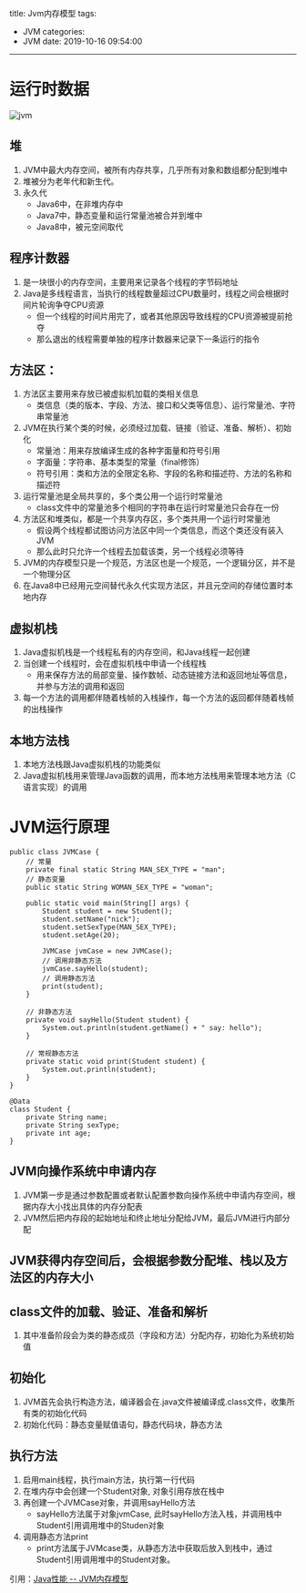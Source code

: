title: Jvm内存模型
tags:
  - JVM
categories:
  - JVM
date: 2019-10-16 09:54:00
---

# 运行时数据
![jvm](http://www.yungyuweb.xyz/blog/images/jvm/jvm.png)

## 堆
1. JVM中最大内存空间，被所有内存共享，几乎所有对象和数组都分配到堆中
2. 堆被分为老年代和新生代。
3. 永久代
    * Java6中，在非堆内存中
    * Java7中，静态变量和运行常量池被合并到堆中
    * Java8中，被元空间取代

## 程序计数器
1. 是一块很小的内存空间，主要用来记录各个线程的字节码地址
2. Java是多线程语言，当执行的线程数量超过CPU数量时，线程之间会根据时间片轮询争夺CPU资源
    * 但一个线程的时间片用完了，或者其他原因导致线程的CPU资源被提前抢夺
    * 那么退出的线程需要单独的程序计数器来记录下一条运行的指令

## 方法区：
1. 方法区主要用来存放已被虚拟机加载的类相关信息
    * 类信息（类的版本、字段、方法、接口和父类等信息）、运行常量池、字符串常量池
2. JVM在执行某个类的时候，必须经过加载、链接（验证、准备、解析）、初始化
    * 常量池：用来存放编译生成的各种字面量和符号引用
    * 字面量：字符串、基本类型的常量（final修饰）
    * 符号引用：类和方法的全限定名称、字段的名称和描述符、方法的名称和描述符
3. 运行常量池是全局共享的，多个类公用一个运行时常量池
    * class文件中的常量池多个相同的字符串在运行时常量池只会存在一份
4. 方法区和堆类似，都是一个共享内存区，多个类共用一个运行时常量池
    * 假设两个线程都试图访问方法区中同一个类信息，而这个类还没有装入JVM
    * 那么此时只允许一个线程去加载该类，另一个线程必须等待
5. JVM的内存模型只是一个规范，方法区也是一个规范，一个逻辑分区，并不是一个物理分区
6. 在Java8中已经用元空间替代永久代实现方法区，并且元空间的存储位置时本地内存

## 虚拟机栈
1. Java虚拟机栈是一个线程私有的内存空间，和Java线程一起创建
2. 当创建一个线程时，会在虚拟机栈中申请一个线程栈
    * 用来保存方法的局部变量、操作数帧、动态链接方法和返回地址等信息，并参与方法的调用和返回
3. 每一个方法的调用都伴随着栈帧的入栈操作，每一个方法的返回都伴随着栈帧的出栈操作

## 本地方法栈
1. 本地方法栈跟Java虚拟机栈的功能类似
2. Java虚拟机栈用来管理Java函数的调用，而本地方法栈用来管理本地方法（C语言实现）的调用

# JVM运行原理
```
public class JVMCase {
    // 常量
    private final static String MAN_SEX_TYPE = "man";
    // 静态变量
    public static String WOMAN_SEX_TYPE = "woman";

    public static void main(String[] args) {
        Student student = new Student();
        student.setName("nick");
        student.setSexType(MAN_SEX_TYPE);
        student.setAge(20);

        JVMCase jvmCase = new JVMCase();
        // 调用非静态方法
        jvmCase.sayHello(student);
        // 调用静态方法
        print(student);
    }
    
    // 非静态方法
    private void sayHello(Student student) {
        System.out.println(student.getName() + " say: hello");
    }

    // 常规静态方法
    private static void print(Student student) {
        System.out.println(student);
    }
}

@Data
class Student {
    private String name;
    private String sexType;
    private int age;
}
```

## JVM向操作系统中申请内存
1. JVM第一步是通过参数配置或者默认配置参数向操作系统中申请内存空间，根据内存大小找出具体的内存分配表
2. JVM然后把内存段的起始地址和终止地址分配给JVM，最后JVM进行内部分配

## JVM获得内存空间后，会根据参数分配堆、栈以及方法区的内存大小

## class文件的加载、验证、准备和解析
1. 其中准备阶段会为类的静态成员（字段和方法）分配内存，初始化为系统初始值

## 初始化
1. JVM首先会执行构造方法，编译器会在.java文件被编译成.class文件，收集所有类的初始化代码
2. 初始化代码：静态变量赋值语句，静态代码块，静态方法

## 执行方法
1. 启用main线程，执行main方法，执行第一行代码
2. 在堆内存中会创建一个Student对象, 对象引用存放在栈中
3. 再创建一个JVMCase对象，并调用sayHello方法
    * sayHello方法属于对象jvmCase, 此时sayHello方法入栈，并调用栈中Student引用调用堆中的Studen对象
4. 调用静态方法print
    * print方法属于JVMcase类，从静态方法中获取后放入到栈中，通过Student引用调用堆中的Student对象。

引用：[Java性能 -- JVM内存模型](http://zhongmingmao.me/2019/09/07/java-performance-jvm-memory-model/)